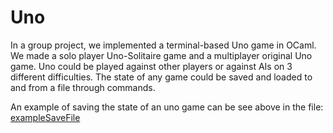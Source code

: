# Uno
 In a group project, we implemented a terminal-based Uno game in OCaml. We made a solo player Uno-Solitaire game and a multiplayer original Uno game. Uno could be played against other players or against AIs on 3 different difficulties. The state of any game could be saved and loaded to and from a file through commands.

An example of saving the state of an uno game can be see above in the file:
[exampleSaveFile](../blob/master/exampleSaveFile.txt)
